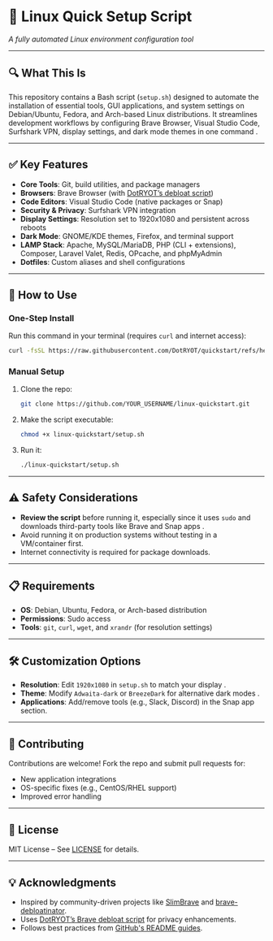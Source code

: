 # 🐧 Linux Quick Setup Script  
*A fully automated Linux environment configuration tool*  

---

## 🔍 What This Is  
This repository contains a Bash script (`setup.sh`) designed to automate the installation of essential tools, GUI applications, and system settings on Debian/Ubuntu, Fedora, and Arch-based Linux distributions. It streamlines development workflows by configuring Brave Browser, Visual Studio Code, Surfshark VPN, display settings, and dark mode themes in one command .  

---

## ✅ Key Features  
- **Core Tools**: Git, build utilities, and package managers  
- **Browsers**: Brave Browser (with [DotRYOT’s debloat script](https://github.com/DotRYOT/fast-brave-debloater))   
- **Code Editors**: Visual Studio Code (native packages or Snap)  
- **Security & Privacy**: Surfshark VPN integration  
- **Display Settings**: Resolution set to 1920x1080 and persistent across reboots  
- **Dark Mode**: GNOME/KDE themes, Firefox, and terminal support  
- **LAMP Stack**: Apache, MySQL/MariaDB, PHP (CLI + extensions), Composer, Laravel Valet, Redis, OPcache, and phpMyAdmin   
- **Dotfiles**: Custom aliases and shell configurations  

---

## 🚀 How to Use  
### One-Step Install  
Run this command in your terminal (requires `curl` and internet access):  
```bash
curl -fsSL https://raw.githubusercontent.com/DotRYOT/quickstart/refs/heads/main/setup.sh | bash
```

### Manual Setup  
1. Clone the repo:  
   ```bash
   git clone https://github.com/YOUR_USERNAME/linux-quickstart.git
   ```
2. Make the script executable:  
   ```bash
   chmod +x linux-quickstart/setup.sh
   ```
3. Run it:  
   ```bash
   ./linux-quickstart/setup.sh
   ```

---

## ⚠️ Safety Considerations  
- **Review the script** before running it, especially since it uses `sudo` and downloads third-party tools like Brave and Snap apps .  
- Avoid running it on production systems without testing in a VM/container first.  
- Internet connectivity is required for package downloads.  

---

## 📋 Requirements  
- **OS**: Debian, Ubuntu, Fedora, or Arch-based distribution  
- **Permissions**: Sudo access  
- **Tools**: `git`, `curl`, `wget`, and `xrandr` (for resolution settings)  

---

## 🛠️ Customization Options  
- **Resolution**: Edit `1920x1080` in `setup.sh` to match your display .  
- **Theme**: Modify `Adwaita-dark` or `BreezeDark` for alternative dark modes .  
- **Applications**: Add/remove tools (e.g., Slack, Discord) in the Snap app section.  

---

## 🤝 Contributing  
Contributions are welcome! Fork the repo and submit pull requests for:  
- New application integrations  
- OS-specific fixes (e.g., CentOS/RHEL support)  
- Improved error handling  

---

## 📄 License  
MIT License – See [LICENSE](LICENSE) for details.  

---

## 💡 Acknowledgments  
- Inspired by community-driven projects like [SlimBrave](https://github.com/ltx0101/SlimBrave) and [brave-debloatinator](https://github.com/MulesGaming/brave-debloatinator).  
- Uses [DotRYOT’s Brave debloat script](https://github.com/DotRYOT/fast-brave-debloater) for privacy enhancements.  
- Follows best practices from [GitHub's README guides](https://docs.github.com/en/repositories/managing-your-repositorys-settings-and-features/customizing-your-repository/about-readmes).